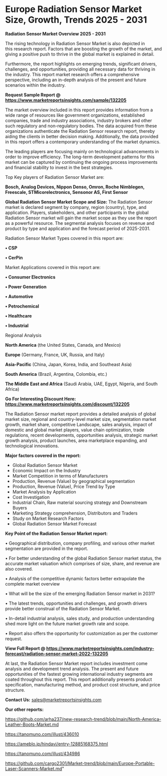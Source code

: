  # Europe Radiation Sensor Market Size, Growth, Trends 2025 - 2031

<Strong> Radiation Sensor Market Overview 2025 - 2031</strong>

The rising technology in Radiation Sensor Market is also depicted in this research report. Factors that are boosting the growth of the market, and giving a positive push to thrive in the global market is explained in detail.

Furthermore, the report highlights on emerging trends, significant drivers, challenges, and opportunities, providing all necessary data for thriving in the industry. This report market research offers a comprehensive perspective, including an in-depth analysis of the present and future scenarios within the industry.

<strong>Request Sample Report @ <a href=https://www.marketreportsinsights.com/sample/132205>https://www.marketreportsinsights.com/sample/132205</a></strong>

The market overview included in this report provides information from a wide range of resources like government organizations, established companies, trade and industry associations, industry brokers and other such regulatory and non-regulatory bodies. The data acquired from these organizations authenticate the Radiation Sensor research report, thereby aiding the clients in better decision making. Additionally, the data provided in this report offers a contemporary understanding of the market dynamics.

The leading players are focusing mainly on technological advancements in order to improve efficiency. The long-term development patterns for this market can be captured by continuing the ongoing process improvements and financial stability to invest in the best strategies.

Top Key players of Radiation Sensor Market are:

<strong>Bosch, Analog Devices, Nippon Denso, Omron, Roche Nimblegen, Freescale, STMicorelectronics, Sensonor AS, First Sensor</strong>

<strong><b>Global Radiation Sensor Market Scope and Size:</b></strong>
The Radiation Sensor market is declared segment by company, region (country), type, and application. Players, stakeholders, and other participants in the global Radiation Sensor market will gain the market scope as they use the report as a powerful resource. The segmental analysis focuses on revenue and product by type and application and the forecast period of 2025-2031.

Radiation Sensor Market Types covered in this report are:

<strong>• CSP

• CerPin</strong>

Market Applications covered in this report are:

<strong>• Consumer Electronics

• Power Generation

• Automotive

• Petrochemical

• Healthcare

• Industrial</strong> 

Regional Analysis

<strong>North America</strong> (the United States, Canada, and Mexico)

<strong>Europe</strong> (Germany, France, UK, Russia, and Italy)

<strong>Asia-Pacific</strong> (China, Japan, Korea, India, and Southeast Asia)

<strong>South America</strong> (Brazil, Argentina, Colombia, etc.)

<strong>The Middle East and Africa</strong> (Saudi Arabia, UAE, Egypt, Nigeria, and South Africa)

<strong>Go For Interesting Discount Here: <a href=https://www.marketreportsinsights.com/discount/132205>https://www.marketreportsinsights.com/discount/132205</a></strong>

The Radiation Sensor market report provides a detailed analysis of global market size, regional and country-level market size, segmentation market growth, market share, competitive Landscape, sales analysis, impact of domestic and global market players, value chain optimization, trade regulations, recent developments, opportunities analysis, strategic market growth analysis, product launches, area marketplace expanding, and technological innovations.

<strong><b>Major factors covered in the report:</b></strong>
<ul>
  <li>Global Radiation Sensor Market </li>
  <li>Economic Impact on the Industry</li>
  <li>Market Competition in terms of Manufacturers</li>
  <li>Production, Revenue (Value) by geographical segmentation</li>
  <li>Production, Revenue (Value), Price Trend by Type</li>
  <li>Market Analysis by Application</li>
  <li>Cost Investigation</li>
  <li>Industrial Chain, Raw material sourcing strategy and Downstream Buyers</li>
  <li>Marketing Strategy comprehension, Distributors and Traders</li>
  <li>Study on Market Research Factors</li>
  <li>Global Radiation Sensor Market Forecast</li>
</ul>

<strong><b>Key Point of the Radiation Sensor Market report:</b></strong>

• Geographical distribution, company profiling, and various other market segmentation are provided in the report.

• For better understanding of the global Radiation Sensor market status, the accurate market valuation which comprises of size, share, and revenue are also covered.

• Analysis of the competitive dynamic factors better extrapolate the complete market overview

• What will be the size of the emerging Radiation Sensor market in 2031?

• The latest trends, opportunities and challenges, and growth drivers provide better construal of the Radiation Sensor Market.

• In-detail industrial analysis, sales study, and production understanding shed more light on the future market growth rate and scope.

• Report also offers the opportunity for customization as per the customer request.

<strong><b>View Full Report @ <a href=https://www.marketreportsinsights.com/industry-forecast/radiation-sensor-market-2022-132205>https://www.marketreportsinsights.com/industry-forecast/radiation-sensor-market-2022-132205</a></b></strong>


At last, the Radiation Sensor Market report includes investment come analysis and development trend analysis. The present and future opportunities of the fastest growing international industry segments are coated throughout this report. This report additionally presents product specification, manufacturing method, and product cost structure, and price structure.

<strong>Contact Us:</strong>
sales@marketreportsinsights.com

<strong>Our other reports:</strong>

<a href=https://github.com/arha237/new-research-trend/blob/main/North-America-Leather-Boots-Market.md>https://github.com/arha237/new-research-trend/blob/main/North-America-Leather-Boots-Market.md</a>

<a href=https://tanomuno.com/illust/436010>https://tanomuno.com/illust/436010</a>

<a href=https://ameblo.jp/hindavi/entry-12885168375.html>https://ameblo.jp/hindavi/entry-12885168375.html</a>

<a href=https://tanomuno.com/illust/434986>https://tanomuno.com/illust/434986</a>

<a href=https://github.com/cargo2301/Market-trend/blob/main/Europe-Portable-Laser-Scanners-Market.md>https://github.com/cargo2301/Market-trend/blob/main/Europe-Portable-Laser-Scanners-Market.md</a>"
